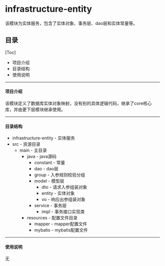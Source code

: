 # infrastructure-entity
该模块为实体服务，包含了实体对象、事务层、dao层和实体常量等。

## 目录
[Toc]
* 项目介绍
* 目录结构
* 使用说明

---

#### 项目介绍
该模块定义了数据库实体对象映射，没有别的具体逻辑代码，继承了core核心库，并由更下层模块继承使用。
　　

---

#### 目录结构
* infrastructure-entity - 实体服务
* src - 资源目录
    * main - 主目录
        * java - java源码
            * constant - 常量
            * dao - dao层
            * group - 入参规则校验分组
            * model - 模型层
                * dto - 请求入参组装对象
                * entity - 实体对象
                * vo - 响应出参组装对象
            * service - 事务层
                * impl - 事务接口实现类
        * resources - 配置文件目录
            * mapper - mapper配置文件
            * mybatis - mybatis配置文件

---

#### 使用说明
无
